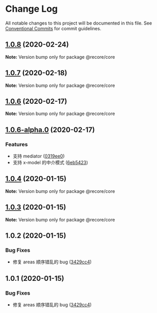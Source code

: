 # Change Log

All notable changes to this project will be documented in this file.
See [Conventional Commits](https://conventionalcommits.org) for commit guidelines.

## [1.0.8](https://github.com/recore/recore/compare/@recore/core@1.0.7...@recore/core@1.0.8) (2020-02-24)

**Note:** Version bump only for package @recore/core





## [1.0.7](https://github.com/recore/recore/compare/@recore/core@1.0.6...@recore/core@1.0.7) (2020-02-18)

**Note:** Version bump only for package @recore/core





## [1.0.6](https://github.com/recore/recore/compare/@recore/core@1.0.6-alpha.0...@recore/core@1.0.6) (2020-02-17)

**Note:** Version bump only for package @recore/core





## [1.0.6-alpha.0](https://github.com/recore/recore/compare/@recore/core@1.0.4...@recore/core@1.0.6-alpha.0) (2020-02-17)


### Features

* 支持 mediator ([0319ee0](https://github.com/recore/recore/commit/0319ee05e88028eafcfa647a3fe0dbae03d973c8))
* 支持 x-model 的中介模式 ([6eb5423](https://github.com/recore/recore/commit/6eb542373ac904fe34822a6d424302497db085e2))





## [1.0.4](https://github.com/recore/recore/compare/@recore/core@1.0.3...@recore/core@1.0.4) (2020-01-15)

**Note:** Version bump only for package @recore/core





## [1.0.3](https://github.com/recore/recore/compare/@recore/core@1.0.2...@recore/core@1.0.3) (2020-01-15)

**Note:** Version bump only for package @recore/core





## 1.0.2 (2020-01-15)


### Bug Fixes

* 修复 areas 顺序错乱的 bug ([3429cc4](https://github.com/recore/recore/commit/3429cc41b5cc10feef84390a62d5bf0569795426))





## 1.0.1 (2020-01-15)


### Bug Fixes

* 修复 areas 顺序错乱的 bug ([3429cc4](https://github.com/recore/recore/commit/3429cc41b5cc10feef84390a62d5bf0569795426))
